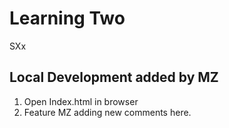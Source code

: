 # Learning Two

SXx

## Local Development added by MZ

1. Open Index.html in browser
2. Feature MZ adding new comments here.
   
